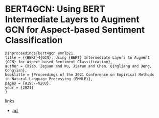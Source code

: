 # BERT4GCN: Using BERT Intermediate Layers to Augment GCN for Aspect-based Sentiment Classification

```
@inproceedings{bert4gcn_emnlp21,
title = {{BERT}4{GCN}: Using {BERT} Intermediate Layers to Augment {GCN} for Aspect-based Sentiment Classification},
author = {Xiao, Zeguan and Wu, Jiarun and Chen, Qingliang and Deng, Congjian},
booktitle = {Proceedings of the 2021 Conference on Empirical Methods in Natural Language Processing (EMNLP)},
pages = {9193--9200},
year = {2021}
}
```

links
- [acl](https://aclanthology.org/2021.emnlp-main.724)

